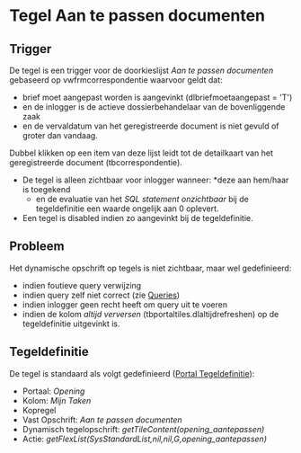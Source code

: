 # Tegel Aan te passen documenten

## Trigger

De tegel is een trigger voor de doorkieslijst _Aan te passen documenten_ gebaseerd op vwfrmcorrespondentie waarvoor geldt dat:

- brief moet aangepast worden is aangevinkt (dlbriefmoetaangepast = 'T')
- en de inlogger is de actieve dossierbehandelaar van de bovenliggende zaak
- en de vervaldatum van het geregistreerde document is niet gevuld of groter dan vandaag.

Dubbel klikken op een item van deze lijst leidt tot de detailkaart van het geregistreerde document (tbcorrespondentie).

- De tegel is alleen zichtbaar voor inlogger wanneer:
  \*deze aan hem/haar is toegekend
  - en de evaluatie van het _SQL statement onzichtbaar_ bij de tegeldefinitie een waarde ongelijk aan 0 oplevert.
- Een tegel is disabled indien zo aangevinkt bij de tegeldefinitie.

## Probleem

Het dynamische opschrift op tegels is niet zichtbaar, maar wel gedefinieerd:

- indien foutieve query verwijzing
- indien query zelf niet correct (zie [Queries](/docs/instellen_inrichten/queries.md))
- indien inlogger geen recht heeft om query uit te voeren
- indien de kolom _altijd verversen_ (tbportaltiles.dlaltijdrefreshen) op de tegeldefinitie uitgevinkt is.

## Tegeldefinitie

De tegel is standaard als volgt gedefinieerd ([Portal Tegeldefinitie](/docs/instellen_inrichten/portaldefinitie/portal_tegel.md)):

- Portaal: _Opening_
- Kolom: _Mijn Taken_
- Kopregel
- Vast Opschrift: _Aan te passen documenten_
- Dynamisch tegelopschrift: _getTileContent(opening_aantepassen)_
- Actie: _getFlexList(SysStandardList,nil,nil,G,opening_aantepassen)_
